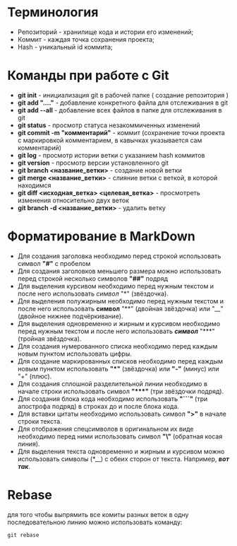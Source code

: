 # Терминология
* Репозиторий - хранилище кода и истории его изменений;
* Коммит - каждая точка сохранения проекта;
* Hash - уникальный id коммита;
# Команды при работе с Git
* __git init__ - инициализация git в рабочей папке ( создание репозитория )
* __git add "...."__ - добавление конкретного файла для отслеживания в git
* __git add --all__ - добавление всех файлов в папке для отслеживания в git
* __git status__ - просмотр статуса незакоммиченных изменений
* __git commit -m "комментарий"__ - коммит (сохранение точки проекта с маркировкой комментарием, в кавычках указывается сам комментарий)
* __git log__ - просмотр истории ветки с указанием hash коммитов
* __git version__ - просмотр версии установленного git
* __git branch <название_ветки>__ - создание новой ветки
* __git merge <название_ветки>__ - слияние ветки с веткой, в которой находимся
* __git diff <исходная_ветка> <целевая_ветка>__ - просмотреть изменения относительно двух веток
* __git branch -d <название_ветки>__ - удалить ветку
# Форматирование в MarkDown
* Для создания заголовка необходимо перед строкой использовать символ __"#"__ с пробелом
* Для создания заголовков меньшего размера можно использовать перед строкой несколько символов __"##"__ подряд
* Для выделения курсивом необходимо перед нужным текстом и после него использовать *символ* "*" (звёздочка).
* Для выделения полужирным необходимо перед нужным текстом и после него использовать **символ** "**" (двойная звёздочка) или "__" (двойное нижнее подчёркивание).
* Для выделения одновременно и жирным и курсивом необходимо перед нужным текстом и после него использовать ***символ*** "***" (тройная звёздочка).
* Для создания нумерованного списка необходимо перед каждым новым пунктом использовать цифры.
* Для создание маркированных списков необходимо перед каждым новым пунктом использовать __"*"__ (звёздочка) или __"-"__ (минус) или "+" (плюс).
* Для создания сплошной разделительной линии необходимо в начале строки использовать символ __"***"__ (три звёздочки подряд).
* Для создания блока кода необходимо использовать __"```"__ (три апострофа подряд) в строках до и после блока кода.
* Для вставки цитаты необходимо использовать символ __">"__ в начале строки текста.
* Для отображения спецсимволов в оригинальном их виде необходимо перед ними использовать символ __"\\"__ (обратная косая линия).
* Для выделения текста одновременно и жирным и курсивом можно использовать символы (*__) с обеих сторон от текста. Например, *__вот так__*.

# Rebase
для того чтобы выпрямить все комиты разных веток в одну последовательною линию можно использовать команду:
```
git rebase
```